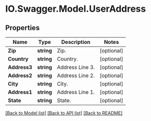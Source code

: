 # IO.Swagger.Model.UserAddress
## Properties

Name | Type | Description | Notes
------------ | ------------- | ------------- | -------------
**Zip** | **string** | Zip. | [optional] 
**Country** | **string** | Country. | [optional] 
**Address3** | **string** | Address Line 3. | [optional] 
**Address2** | **string** | Address Line 2. | [optional] 
**City** | **string** | City. | [optional] 
**Address1** | **string** | Address Line 1. | [optional] 
**State** | **string** | State. | [optional] 

[[Back to Model list]](../README.md#documentation-for-models) [[Back to API list]](../README.md#documentation-for-api-endpoints) [[Back to README]](../README.md)

